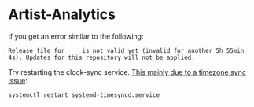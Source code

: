 # Artist-Analytics

If you get an error similar to the following:

    Release file for ___ is not valid yet (invalid for another 5h 55min 4s). Updates for this repository will not be applied.

Try restarting the clock-sync service. [This mainly due to a timezone sync issue](https://askubuntu.com/questions/1059217/getting-release-is-not-valid-yet-while-updating-ubuntu-docker-container):

`systemctl restart systemd-timesyncd.service`
    
